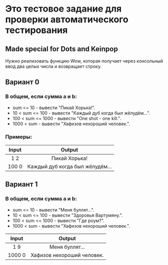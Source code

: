 # Это тестовое задание для проверки автоматического тестирования

## Made special for Dots and Keinpop

Нужно реализовать функцию Wow, которая получает через консольный ввод два целых числа и возвращает строку.

## Вариант 0
### В общем, если сумма a и b:
- sum <= 10 - вывести "Пикай Хорька!".
- 10 < sum <= 100 - вывести "Каждый дуб когда был жёлудём...".
- 100 < sum <= 1000 - вывести "One shot - one kill.".
- 1000 < sum - вывести "Хафизов нехороший человек.".

### Примеры:

|Input|Output|
|:---:|:---:|
|1 2|Пикай Хорька!|
|100 0|Каждый дуб когда был жёлудём...|

## Вариант 1
### В общем, если сумма a и b:
- sum <= 10 - вывести "Меня буллят...".
- 10 < sum <= 100 - вывести "Здоровья Вартумяну.".
- 100 < sum <= 1000 - вывести "Где роум?".
- 1000 < sum - вывести "Хафизов нехороший человек.".

| Input  |Output|
|:------:|:---:|
|  1 9   |Меня буллят...|
| 1000 0 |Хафизов нехороший человек.|


